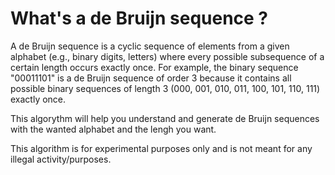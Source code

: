 # What's a de Bruijn sequence ?
A de Bruijn sequence is a cyclic sequence of elements from a given alphabet (e.g., binary digits, letters) where every possible subsequence of a certain length occurs exactly once.
For example, the binary sequence "00011101" is a de Bruijn sequence of order 3 because it contains all possible binary sequences of length 3 (000, 001, 010, 011, 100, 101, 110, 111) exactly once.

This algorythm will help you understand and generate de Bruijn sequences with the wanted alphabet and the lengh you want.

This algorithm is for experimental purposes only and is not meant for any illegal activity/purposes.
